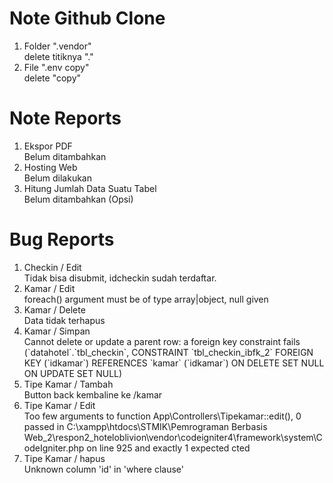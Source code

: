 <div class="container">
    <div class="row">
        <div class="col">
            <h1 class="mt-4">Note Github Clone</h1>
            <ol class="list-group list-group-numbered mt-3">
                <li class="list-group-item d-flex justify-content-between align-items-start">
                    <div class="ms-2 me-auto">
                        <div class="fw-bold">Folder ".vendor"</div>
                        delete titiknya "."
                    </div>
                </li>
                <li class="list-group-item d-flex justify-content-between align-items-start">
                    <div class="ms-2 me-auto">
                        <div class="fw-bold">File ".env copy"</div>
                        delete "copy"
                    </div>
                </li>
            </ol>
        </div>
    </div>
</div>

<div class="container">
    <div class="row">
        <div class="col">
            <h1 class="mt-4">Note Reports</h1>
            <ol class="list-group list-group-numbered mt-3">
                <li class="list-group-item d-flex justify-content-between align-items-start">
                    <div class="ms-2 me-auto">
                        <div class="fw-bold">Ekspor PDF</div>
                        Belum ditambahkan
                    </div>
                </li>
                <li class="list-group-item d-flex justify-content-between align-items-start">
                    <div class="ms-2 me-auto">
                        <div class="fw-bold">Hosting Web</div>
                        Belum dilakukan
                    </div>
                </li>
                <li class="list-group-item d-flex justify-content-between align-items-start">
                    <div class="ms-2 me-auto">
                        <div class="fw-bold">Hitung Jumlah Data Suatu Tabel</div>
                        Belum ditambahkan (Opsi)
                    </div>
                </li>
            </ol>
        </div>
    </div>
</div>

<div class="container">
    <div class="row">
        <div class="col">
            <h1 class="mt-4">Bug Reports</h1>
            <ol class="list-group list-group-numbered mt-3">
                <li class="list-group-item d-flex justify-content-between align-items-start">
                    <div class="ms-2 me-auto">
                        <div class="fw-bold">Checkin / Edit</div>
                        Tidak bisa disubmit, idcheckin sudah terdaftar.
                    </div>
                </li>
                <li class="list-group-item d-flex justify-content-between align-items-start">
                    <div class="ms-2 me-auto">
                        <div class="fw-bold">Kamar / Edit</div>
                        foreach() argument must be of type array|object, null given
                    </div>
                </li>
                <li class="list-group-item d-flex justify-content-between align-items-start">
                    <div class="ms-2 me-auto">
                        <div class="fw-bold">Kamar / Delete</div>
                        Data tidak terhapus
                    </div>
                </li>
                <li class="list-group-item d-flex justify-content-between align-items-start">
                    <div class="ms-2 me-auto">
                        <div class="fw-bold">Kamar / Simpan</div>
                        Cannot delete or update a parent row: a foreign key constraint fails (`datahotel`.`tbl_checkin`, CONSTRAINT `tbl_checkin_ibfk_2` FOREIGN KEY (`idkamar`) REFERENCES `kamar` (`idkamar`) ON DELETE SET NULL ON UPDATE SET NULL)
                    </div>
                </li>
                <li class="list-group-item d-flex justify-content-between align-items-start">
                    <div class="ms-2 me-auto">
                        <div class="fw-bold">Tipe Kamar / Tambah</div>
                        Button back kembaline ke /kamar
                    </div>
                </li>
                <li class="list-group-item d-flex justify-content-between align-items-start">
                    <div class="ms-2 me-auto">
                        <div class="fw-bold">Tipe Kamar / Edit</div>
                        Too few arguments to function App\Controllers\Tipekamar::edit(), 0 passed in C:\xampp\htdocs\STMIK\Pemrograman Berbasis Web_2\respon2_hoteloblivion\vendor\codeigniter4\framework\system\CodeIgniter.php on line 925 and exactly 1 expected cted
                    </div>
                </li>
                <li class="list-group-item d-flex justify-content-between align-items-start">
                    <div class="ms-2 me-auto">
                        <div class="fw-bold">Tipe Kamar / hapus</div>
                        Unknown column 'id' in 'where clause'
                    </div>
                </li>
            </ol>
        </div>
    </div>
</div>
